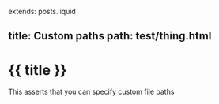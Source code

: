 extends: posts.liquid

title:  Custom paths
path:  test/thing.html
---
# {{ title }}

This asserts that you can specify custom file paths
